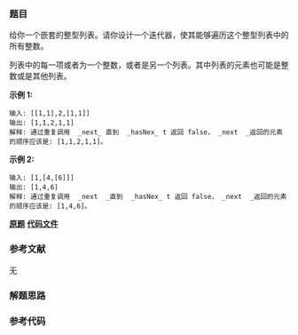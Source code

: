 ### 题目
给你一个嵌套的整型列表。请你设计一个迭代器，使其能够遍历这个整型列表中的所有整数。

列表中的每一项或者为一个整数，或者是另一个列表。其中列表的元素也可能是整数或是其他列表。



**示例 1:**

    
    
    输入: [[1,1],2,[1,1]]
    输出: [1,1,2,1,1]
    解释: 通过重复调用  _next_ 直到  _hasNex_ t 返回 false， _next  _返回的元素的顺序应该是: [1,1,2,1,1]。

**示例 2:**

    
    
    输入: [1,[4,[6]]]
    输出: [1,4,6]
    解释: 通过重复调用  _next  _直到  _hasNex_ t 返回 false， _next  _返回的元素的顺序应该是: [1,4,6]。
    

 **[原题](https://leetcode-cn.com/problems/flatten-nested-list-iterator/)**    **[代码文件]()**


### 参考文献
无

### 解题思路




### 参考代码

```go


```





